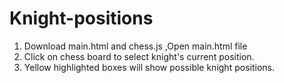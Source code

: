 # Knight-positions
1. Download main.html and chess.js ,Open main.html file
2. Click on chess board to select knight's current position.
3. Yellow  highlighted boxes will show possible knight positions.
